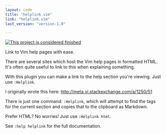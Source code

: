 ```yaml
---
layout: code
title: "helplink.vim"
link: "helplink.vim"
last_version: "version-1.0"

---
```


[![This project is considered finished](https://img.shields.io/badge/Status-finished-green.svg)](https://arp242.net/status/finished) 

Link to Vim help pages with ease.

There are several sites which host the Vim help pages in formatted HTML. It's
often quite useful to link to this when explaining something.

With this plugin you can make a link to the help section you're viewing. Just
use `:Helplink`.

I originally wrote this here:
http://meta.vi.stackexchange.com/a/1250/51

There is just one command: `:Helplink`, which will attempt to find the tags for
the current section and copies that to the clipboard as Markdown.

Prefer HTML? No worries! Just use `:Helplink html`.

See `:help helplink` for the full documentation.
